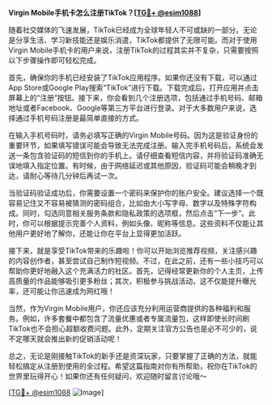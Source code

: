 **Virgin Mobile手机卡怎么注册TikTok？[[TG💪+ @esim1088](https://t.me/s/esim1088)]**

随着社交媒体的飞速发展，TikTok已经成为全球年轻人不可或缺的一部分。无论是分享生活、学习新技能还是娱乐消遣，TikTok都提供了无限可能。而对于使用Virgin Mobile手机卡的用户来说，注册TikTok的过程其实并不复杂，只需要按照以下步骤操作即可轻松完成。

首先，确保你的手机已经安装了TikTok应用程序。如果你还没有下载，可以通过App Store或Google Play搜索“TikTok”进行下载。下载完成后，打开应用并点击屏幕上的“注册”按钮。接下来，你会看到几个注册选项，包括通过手机号码、邮箱地址或者Facebook、Google等第三方平台进行登录。对于大多数用户来说，选择通过手机号码注册是最简单直接的方式。

在输入手机号码时，请务必填写正确的Virgin Mobile号码。因为这是验证身份的重要环节，如果填写错误可能会导致无法完成注册。输入完手机号码后，系统会发送一条包含验证码的短信到你的手机上。请仔细查看短信内容，并将验证码准确无误地填入指定位置。有时候，由于网络延迟或其他原因，验证码可能会稍晚才到达，请耐心等待几分钟后再试一次。

当验证码验证成功后，你需要设置一个密码来保护你的账户安全。建议选择一个既容易记住又不容易被猜测的密码组合，比如由大小写字母、数字以及特殊字符构成。同时，勾选同意相关服务条款和隐私政策的选项框，然后点击“下一步”。此时，你可以根据提示完善个人资料，例如头像、昵称等信息。这些资料不仅能让其他用户更好地了解你，还能让你在平台上显得更加活跃。

接下来，就是享受TikTok带来的乐趣啦！你可以开始浏览推荐视频，关注感兴趣的内容创作者，甚至尝试自己制作短视频。不过，在此之前，还有一些小技巧可以帮助你更好地融入这个充满活力的社区。首先，记得经常更新你的个人主页，上传高质量的作品能够吸引更多粉丝；其次，积极参与挑战活动，这不仅能提升曝光率，还可能让你迅速成为网红哦！

当然，作为Virgin Mobile用户，你还应该充分利用运营商提供的各种福利和服务。例如，许多套餐中都包含了流量优惠或者专属流量包，这样即使长时间刷TikTok也不会担心超额收费问题。此外，定期关注官方公告也是必不可少的，说不定哪天就会推出新的促销活动呢！

总之，无论是刚接触TikTok的新手还是资深玩家，只要掌握了正确的方法，就能轻松搞定从注册到使用的全过程。希望这篇指南对你有所帮助，祝你在TikTok的世界里玩得开心！如果你还有任何疑问，欢迎随时留言讨论哦～

[[TG💪+ @esim1088](https://t.me/s/esim1088) ![Image](https://i.postimg.cc/4NQfJmqS/Snipaste-2025-05-13-00-14-12.png)]